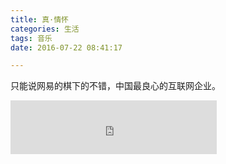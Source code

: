 ```yaml
---
title: 真·情怀
categories: 生活
tags: 音乐
date: 2016-07-22 08:41:17

---
```


只能说网易的棋下的不错，中国最良心的互联网企业。


<iframe frameborder="no" border="0" marginwidth="0" marginheight="0" width=330 height=86 src="https://music.163.com/outchain/player?type=2&id=421885610&auto=0&height=66"></iframe>